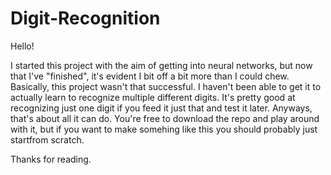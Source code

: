 # Digit-Recognition
Hello!

I started this project with the aim of getting into neural networks, but now that I've "finished", it's evident I bit off a bit more
than I could chew. Basically, this project wasn't that successful. I haven't been able to get it to actually learn to recognize multiple
different digits. It's pretty good at recognizing just one digit if you feed it just that and test it later. Anyways, that's about all it
can do. You're free to download the repo and play around with it, but if you want to make somehing like this you should probably just
startfrom scratch. 

Thanks for reading.
